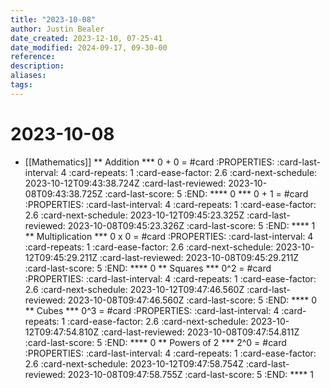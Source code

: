 ```yaml
---
title: "2023-10-08"
author: Justin Bealer
date_created: 2023-12-10, 07-25-41
date_modified: 2024-09-17, 09-30-00
reference: 
description: 
aliases: 
tags: 
---
```

# 2023-10-08
* [[Mathematics]]
** Addition
*** 0 + 0 = #card
:PROPERTIES:
:card-last-interval: 4
:card-repeats: 1
:card-ease-factor: 2.6
:card-next-schedule: 2023-10-12T09:43:38.724Z
:card-last-reviewed: 2023-10-08T09:43:38.725Z
:card-last-score: 5
:END:
**** 0
*** 0 + 1 = #card
:PROPERTIES:
:card-last-interval: 4
:card-repeats: 1
:card-ease-factor: 2.6
:card-next-schedule: 2023-10-12T09:45:23.325Z
:card-last-reviewed: 2023-10-08T09:45:23.326Z
:card-last-score: 5
:END:
**** 1
** Multiplication
*** 0 x 0 = #card
:PROPERTIES:
:card-last-interval: 4
:card-repeats: 1
:card-ease-factor: 2.6
:card-next-schedule: 2023-10-12T09:45:29.211Z
:card-last-reviewed: 2023-10-08T09:45:29.211Z
:card-last-score: 5
:END:
**** 0
** Squares
*** 0^2 = #card
:PROPERTIES:
:card-last-interval: 4
:card-repeats: 1
:card-ease-factor: 2.6
:card-next-schedule: 2023-10-12T09:47:46.560Z
:card-last-reviewed: 2023-10-08T09:47:46.560Z
:card-last-score: 5
:END:
**** 0
** Cubes
*** 0^3 = #card
:PROPERTIES:
:card-last-interval: 4
:card-repeats: 1
:card-ease-factor: 2.6
:card-next-schedule: 2023-10-12T09:47:54.810Z
:card-last-reviewed: 2023-10-08T09:47:54.811Z
:card-last-score: 5
:END:
**** 0
** Powers of 2
*** 2^0 = #card
:PROPERTIES:
:card-last-interval: 4
:card-repeats: 1
:card-ease-factor: 2.6
:card-next-schedule: 2023-10-12T09:47:58.754Z
:card-last-reviewed: 2023-10-08T09:47:58.755Z
:card-last-score: 5
:END:
**** 1